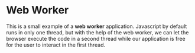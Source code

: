 # Web Worker
This is a small example of a **web worker** application.
Javascript by default runs in only one thread, but with the help of the web worker, we can let the browser execute the code in a second thread while our application is free for the user to interact in the first thread.
